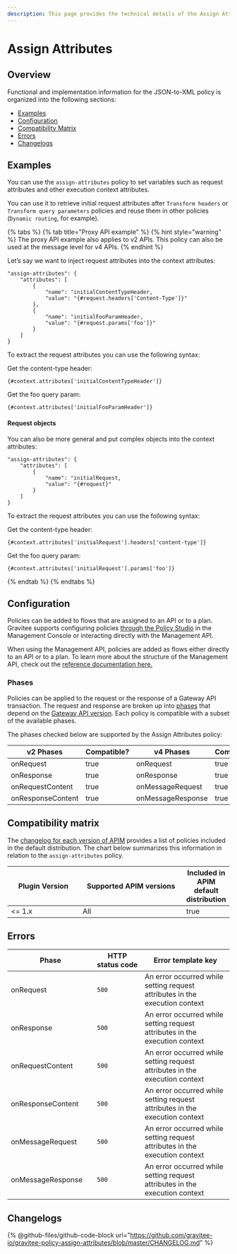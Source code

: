 ```yaml
---
description: This page provides the technical details of the Assign Attributes policy
---
```


# Assign Attributes

## Overview

Functional and implementation information for the JSON-to-XML policy is organized into the following sections:

* [Examples](template-policy-rework-structure-3.md#examples)
* [Configuration](template-policy-rework-structure-3.md#configuration)
* [Compatibility Matrix](template-policy-rework-structure-3.md#compatibility-matrix)
* [Errors](template-policy-rework-structure-3.md#errors)
* [Changelogs](template-policy-rework-structure-3.md#changelogs)

## Examples

You can use the `assign-attributes` policy to set variables such as request attributes and other execution context attributes.

You can use it to retrieve initial request attributes after `Transform headers` or `Transform query parameters` policies and reuse them in other policies (`Dynamic routing`, for example).

{% tabs %}
{% tab title="Proxy API example" %}
{% hint style="warning" %}
The proxy API example also applies to v2 APIs. This policy can also be used at the message level for v4 APIs.
{% endhint %}

Let’s say we want to inject request attributes into the context attributes:

```
"assign-attributes": {
    "attributes": [
        {
            "name": "initialContentTypeHeader,
            "value": "{#request.headers['Content-Type']}"
        },
        {
            "name": "initialFooParamHeader,
            "value": "{#request.params['foo']}"
        }
    ]
}
```

To extract the request attributes you can use the following syntax:

Get the content-type header:

```
{#context.attributes['initialContentTypeHeader']}
```

Get the foo query param:

```
{#context.attributes['initialFooParamHeader']}
```

#### Request objects

You can also be more general and put complex objects into the context attributes:

```
"assign-attributes": {
    "attributes": [
        {
            "name": "initialRequest,
            "value": "{#request}"
        }
    ]
}
```

To extract the request attributes you can use the following syntax:

Get the content-type header:

```
{#context.attributes['initialRequest'].headers['content-type']}
```

Get the foo query param:

```
{#context.attributes['initialRequest'].params['foo']}
```
{% endtab %}
{% endtabs %}

## Configuration

Policies can be added to flows that are assigned to an API or to a plan. Gravitee supports configuring policies [through the Policy Studio](../../guides/policy-design/) in the Management Console or interacting directly with the Management API.

When using the Management API, policies are added as flows either directly to an API or to a plan. To learn more about the structure of the Management API, check out the [reference documentation here.](../management-api-reference/)

### Phases

Policies can be applied to the request or the response of a Gateway API transaction. The request and response are broken up into [phases](broken-reference) that depend on the [Gateway API version](../../overview/gravitee-api-definitions-and-execution-engines.md). Each policy is compatible with a subset of the available phases.

The phases checked below are supported by the Assign Attributes policy:

<table data-full-width="false"><thead><tr><th width="209">v2 Phases</th><th width="139" data-type="checkbox">Compatible?</th><th width="188.41136671177264">v4 Phases</th><th data-type="checkbox">Compatible?</th></tr></thead><tbody><tr><td>onRequest</td><td>true</td><td>onRequest</td><td>true</td></tr><tr><td>onResponse</td><td>true</td><td>onResponse</td><td>true</td></tr><tr><td>onRequestContent</td><td>true</td><td>onMessageRequest</td><td>true</td></tr><tr><td>onResponseContent</td><td>true</td><td>onMessageResponse</td><td>true</td></tr></tbody></table>

## Compatibility matrix

The [changelog for each version of APIM](../../releases-and-changelog/changelog/) provides a list of policies included in the default distribution. The chart below summarizes this information in relation to the `assign-attributes` policy.

<table data-full-width="false"><thead><tr><th width="161.33333333333331">Plugin Version</th><th width="242">Supported APIM versions</th><th data-type="checkbox">Included in APIM default distribution</th></tr></thead><tbody><tr><td>&#x3C;= 1.x</td><td>All</td><td>true</td></tr></tbody></table>

## Errors

<table data-full-width="false"><thead><tr><th width="210">Phase</th><th width="171">HTTP status code</th><th width="387">Error template key</th></tr></thead><tbody><tr><td>onRequest</td><td><code>500</code></td><td>An error occurred while setting request attributes in the execution context</td></tr><tr><td>onResponse</td><td><code>500</code></td><td>An error occurred while setting request attributes in the execution context</td></tr><tr><td>onRequestContent</td><td><code>500</code></td><td>An error occurred while setting request attributes in the execution context</td></tr><tr><td>onResponseContent</td><td><code>500</code></td><td>An error occurred while setting request attributes in the execution context</td></tr><tr><td>onMessageRequest</td><td><code>500</code></td><td>An error occurred while setting request attributes in the execution context</td></tr><tr><td>onMessageResponse</td><td><code>500</code></td><td>An error occurred while setting request attributes in the execution context</td></tr></tbody></table>

## Changelogs

{% @github-files/github-code-block url="https://github.com/gravitee-io/gravitee-policy-assign-attributes/blob/master/CHANGELOG.md" %}
